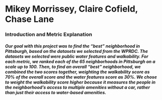 # Mikey Morrissey, Claire Cofield, Chase Lane
### Introduction and Metric Explanation
##### Our goal with this project was to find the “best” neighborhood in Pittsburgh, based on the datasets we selected from the WPRDC. The datasets we selected were public water features and walkability. For each metric, we ranked each of the 65 neighborhoods in Pittsburgh on a scale up to 100. Then, to find an overall “best” neighborhood, we combined the two scores together, weighting the walkability score as 70% of the overall score and the water features score as 30%. We chose to weight the walkability score higher because it measures the people in the neighborhood’s access to multiple amenities without a car, rather than just their access to water-based amenities.
